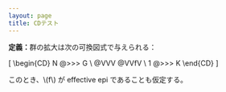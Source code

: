 ```yaml
---
layout: page
title: CDテスト
---
```


<div class="definition">
<p><b>定義：</b>群の拡大は次の可換図式で与えられる：</p>

\[
\begin{CD}
N @>>> G \\
@VVV @VVfV \\
1 @>>> K
\end{CD}
\]

<p>このとき、\(f\) が effective epi であることも仮定する。</p>
</div>